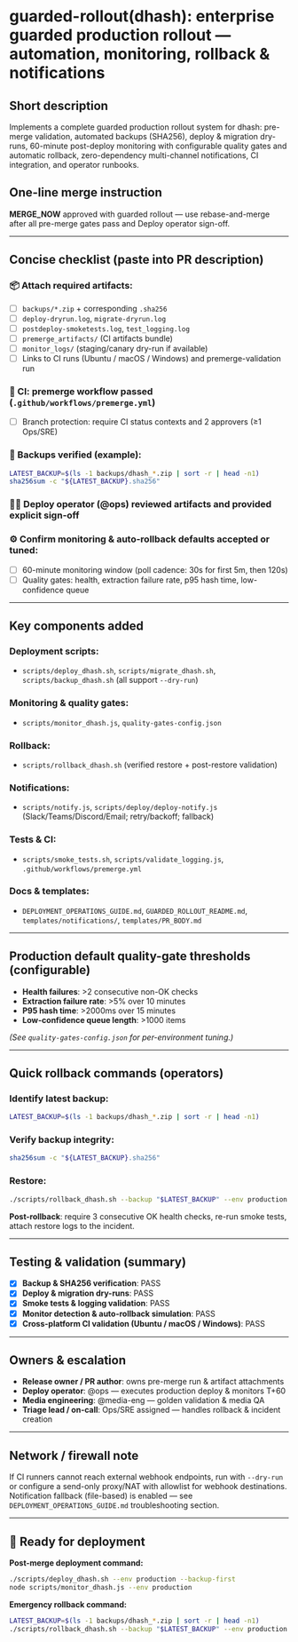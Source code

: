 # guarded-rollout(dhash): enterprise guarded production rollout — automation, monitoring, rollback & notifications

## Short description

Implements a complete guarded production rollout system for dhash: pre-merge validation, automated backups (SHA256), deploy & migration dry-runs, 60-minute post-deploy monitoring with configurable quality gates and automatic rollback, zero-dependency multi-channel notifications, CI integration, and operator runbooks.

## One-line merge instruction

**MERGE_NOW** approved with guarded rollout — use rebase-and-merge after all pre-merge gates pass and Deploy operator sign-off.

---

## Concise checklist (paste into PR description)

### 📦 Attach required artifacts:
- [ ] `backups/*.zip` + corresponding `.sha256`
- [ ] `deploy-dryrun.log`, `migrate-dryrun.log`
- [ ] `postdeploy-smoketests.log`, `test_logging.log`
- [ ] `premerge_artifacts/` (CI artifacts bundle)
- [ ] `monitor_logs/` (staging/canary dry-run if available)
- [ ] Links to CI runs (Ubuntu / macOS / Windows) and premerge-validation run

### 🔄 CI: premerge workflow passed (`.github/workflows/premerge.yml`)
- [ ] Branch protection: require CI status contexts and 2 approvers (≥1 Ops/SRE)

### 💾 Backups verified (example):
```bash
LATEST_BACKUP=$(ls -1 backups/dhash_*.zip | sort -r | head -n1)
sha256sum -c "${LATEST_BACKUP}.sha256"
```

### 👨‍💻 Deploy operator (@ops) reviewed artifacts and provided explicit sign-off

### ⚙️ Confirm monitoring & auto-rollback defaults accepted or tuned:
- [ ] 60-minute monitoring window (poll cadence: 30s for first 5m, then 120s)
- [ ] Quality gates: health, extraction failure rate, p95 hash time, low-confidence queue

---

## Key components added

### Deployment scripts:
- `scripts/deploy_dhash.sh`, `scripts/migrate_dhash.sh`, `scripts/backup_dhash.sh` (all support `--dry-run`)

### Monitoring & quality gates:
- `scripts/monitor_dhash.js`, `quality-gates-config.json`

### Rollback:
- `scripts/rollback_dhash.sh` (verified restore + post-restore validation)

### Notifications:
- `scripts/notify.js`, `scripts/deploy/deploy-notify.js` (Slack/Teams/Discord/Email; retry/backoff; fallback)

### Tests & CI:
- `scripts/smoke_tests.sh`, `scripts/validate_logging.js`, `.github/workflows/premerge.yml`

### Docs & templates:
- `DEPLOYMENT_OPERATIONS_GUIDE.md`, `GUARDED_ROLLOUT_README.md`, `templates/notifications/`, `templates/PR_BODY.md`

---

## Production default quality-gate thresholds (configurable)

- **Health failures**: >2 consecutive non-OK checks
- **Extraction failure rate**: >5% over 10 minutes
- **P95 hash time**: >2000ms over 15 minutes
- **Low-confidence queue length**: >1000 items

*(See `quality-gates-config.json` for per-environment tuning.)*

---

## Quick rollback commands (operators)

### Identify latest backup:
```bash
LATEST_BACKUP=$(ls -1 backups/dhash_*.zip | sort -r | head -n1)
```

### Verify backup integrity:
```bash
sha256sum -c "${LATEST_BACKUP}.sha256"
```

### Restore:
```bash
./scripts/rollback_dhash.sh --backup "$LATEST_BACKUP" --env production
```

**Post-rollback**: require 3 consecutive OK health checks, re-run smoke tests, attach restore logs to the incident.

---

## Testing & validation (summary)

- [x] **Backup & SHA256 verification**: PASS
- [x] **Deploy & migration dry-runs**: PASS
- [x] **Smoke tests & logging validation**: PASS
- [x] **Monitor detection & auto-rollback simulation**: PASS
- [x] **Cross-platform CI validation (Ubuntu / macOS / Windows)**: PASS

---

## Owners & escalation

- **Release owner / PR author**: owns pre-merge run & artifact attachments
- **Deploy operator**: @ops — executes production deploy & monitors T+60
- **Media engineering**: @media-eng — golden validation & media QA
- **Triage lead / on-call**: Ops/SRE assigned — handles rollback & incident creation

---

## Network / firewall note

If CI runners cannot reach external webhook endpoints, run with `--dry-run` or configure a send-only proxy/NAT with allowlist for webhook destinations. Notification fallback (file-based) is enabled — see `DEPLOYMENT_OPERATIONS_GUIDE.md` troubleshooting section.

---

## 🚀 Ready for deployment

**Post-merge deployment command:**
```bash
./scripts/deploy_dhash.sh --env production --backup-first
node scripts/monitor_dhash.js --env production
```

**Emergency rollback command:**
```bash
LATEST_BACKUP=$(ls -1 backups/dhash_*.zip | sort -r | head -n1)
./scripts/rollback_dhash.sh --backup "$LATEST_BACKUP" --env production
```